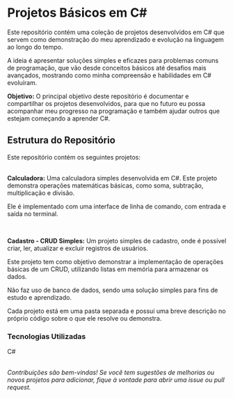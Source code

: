 <h1>Projetos Básicos em C#</h1>

<p>Este repositório contém uma coleção de projetos desenvolvidos em C# que servem como demonstração do meu aprendizado e evolução na linguagem ao longo do tempo.</p>
<p>A ideia é apresentar soluções simples e eficazes para problemas comuns de programação, que vão desde conceitos básicos até desafios mais avançados, mostrando como minha compreensão e habilidades em C# evoluíram.</p>

<strong>Objetivo:</strong> O principal objetivo deste repositório é documentar e compartilhar os projetos desenvolvidos, para que no futuro eu possa acompanhar meu progresso na programação e também ajudar outros que estejam começando a aprender C#.

<h2>Estrutura do Repositório</h2>
Este repositório contém os seguintes projetos:

<br><strong>Calculadora:</strong> Uma calculadora simples desenvolvida em C#. Este projeto demonstra operações matemáticas básicas, como soma, subtração, multiplicação e divisão.
<p>Ele é implementado com uma interface de linha de comando, com entrada e saída no terminal.</p></br>

<strong>Cadastro - CRUD Simples:</strong> Um projeto simples de cadastro, onde é possível criar, ler, atualizar e excluir registros de usuários.
<p>Este projeto tem como objetivo demonstrar a implementação de operações básicas de um CRUD, utilizando listas em memória para armazenar os dados.</p>
<p>Não faz uso de banco de dados, sendo uma solução simples para fins de estudo e aprendizado.</p>

<p>Cada projeto está em uma pasta separada e possui uma breve descrição no próprio código sobre o que ele resolve ou demonstra.</p>



<h3>Tecnologias Utilizadas</h3>
C#

<br><I>
Contribuições são bem-vindas! Se você tem sugestões de melhorias ou novos projetos para adicionar, fique à vontade para abrir uma issue ou pull request.
</I></br>
